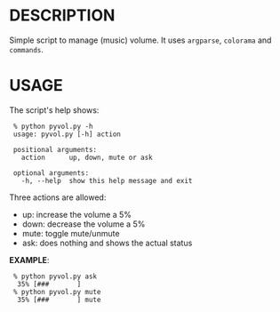 # DESCRIPTION

Simple script to manage (music) volume. It uses `argparse`, `colorama` and `commands`.

# USAGE

The script's help shows:

     % python pyvol.py -h
     usage: pyvol.py [-h] action

     positional arguments:
       action      up, down, mute or ask

     optional arguments:
       -h, --help  show this help message and exit

Three actions are allowed:

 * up: increase the volume a 5%
 * down: decrease the volume a 5%
 * mute: toggle mute/unmute
 * ask: does nothing and shows the actual status

 __EXAMPLE__:

     % python pyvol.py ask
      35% [###       ] 
     % python pyvol.py mute
      35% [###       ] mute

